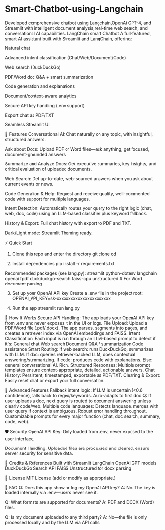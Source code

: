 # Smart-Chatbot-using-Langchain
Developed comprehensive chatbot using Langchain,OpenAi GPT-4, and Streamlit with intelligent document analysis,real-time web search, and conversational AI capabilities.
LangChain smart Chatbot
A full-featured, smart AI assistant built with Streamlit and LangChain, offering:

Natural chat

Advanced intent classification (Chat/Web/Document/Code)

Web search (DuckDuckGo)

PDF/Word doc Q&A + smart summarization

Code generation and explanations

Document/context-aware analytics

Secure API key handling (.env support)

Export chat as PDF/TXT

Seamless Streamlit UI

🚀 Features
Conversational AI: Chat naturally on any topic, with insightful, structured answers.

Ask about Docs: Upload PDF or Word files—ask anything, get focused, document-grounded answers.

Summarize and Analyze Docs: Get executive summaries, key insights, and critical evaluation of uploaded documents.

Web Search: Get up-to-date, web-sourced answers when you ask about current events or news.

Code Generation & Help: Request and receive quality, well-commented code with support for multiple languages.

Intent Detection: Automatically routes your query to the right logic (chat, web, doc, code) using an LLM-based classifier plus keyword fallback.

History & Export: Full chat history with export to PDF and TXT.

Dark/Light mode: Streamlit Theming ready.

⚡ Quick Start
1. Clone this repo and enter the directory
git clone cd

2. Install dependencies
pip install -r requirements.txt

Recommended packages (see lang.py):
streamlit python-dotenv langchain openai fpdf duckduckgo-search faiss-cpu unstructured # For Word document parsing

3. Set up your OpenAI API key
Create a .env file in the project root: OPENAI_API_KEY=sk-xxxxxxxxxxxxxxxxxxxxxxx

4. Run the app
streamlit run lang.py

📄 How It Works
Secure API Handling: The app loads your OpenAI API key from .env and never exposes it in the UI or logs. File Upload: Upload a PDF/Word file (.pdf/.docx). The app parses, segments into pages, and creates a retriever index via OpenAI embeddings and FAISS. Intent Classification: Each input is run through an LLM-based prompt to detect if it's: General chat Web search Document Q&A / summarization Code assistance Smart Routing: If web search: runs DuckDuckGo, summarizes with LLM. If doc: queries retriever-backed LLM, does contextual answering/summarizing. If code: produces code with explanations. Else: general conversational AI. Rich, Structured Responses: Multiple prompt templates ensure context-appropriate, detailed, actionable answers. Chat History: Persistent, timestamped, exportable as PDF/TXT. Clearing & Export: Easily reset chat or export your full conversation.

🔧 Advanced Features
Fallback intent logic: If LLM is uncertain (<0.6 confidence), falls back to regex/keywords. Auto-adapts to first doc Q: If user uploads a doc, next query is routed to document answering unless clearly code/web. Multiple code languages: Detects language, merges with user query if context is ambiguous. Robust error handling throughout. Customizable prompts for every major function (chat, doc search, summary, code, web).

🛡️ Security
OpenAI API Key: Only loaded from .env, never exposed to the user interface.

Document Handling: Uploaded files are processed and cleared; ensure server security for sensitive data.

📝 Credits & References
Built with Streamlit LangChain OpenAI GPT models DuckDuckGo Search API FAISS Unstructured for docx parsing

📃 License
MIT License (add or modify as appropriate.)

🙋 FAQ
Q: Does this app show or log my OpenAI API key?
A: No. The key is loaded internally via .env—users never see it.

Q: What formats are supported for documents?
A: PDF and DOCX (Word) files.

Q: Is my document uploaded to any third party?
A: No—the file is only processed locally and by the LLM via API calls.
